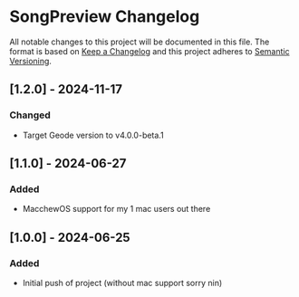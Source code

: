 # SongPreview Changelog

All notable changes to this project will be documented in this file.
The format is based on [Keep a Changelog](http://keepachangelog.com/) and this project adheres to [Semantic Versioning](http://semver.org/).

## [1.2.0] - 2024-11-17

### Changed

- Target Geode version to v4.0.0-beta.1

## [1.1.0] - 2024-06-27

### Added

- MacchewOS support for my 1 mac users out there

## [1.0.0] - 2024-06-25

### Added

- Initial push of project (without mac support sorry nin)
